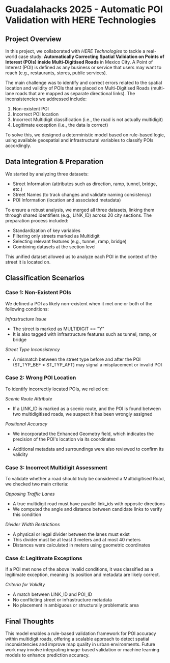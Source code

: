 # Guadalahacks 2025 - Automatic POI Validation with HERE Technologies

## Project Overview
In this project, we collaborated with *HERE Technologies* to tackle a real-world case study: **Automatically Correcting Spatial Validation on Points of Interest (POIs) inside Multi-Digitised Roads** in Mexico City. A Point of Interest (POI) is defined as any business or service that users may want to reach (e.g., restaurants, stores, public services).

The main challenge was to identify and correct errors related to the spatial location and validity of POIs that are placed on Multi-Digitised Roads (multi-lane roads that are mapped as separate directional links). The inconsistencies we addressed include:

1. Non-existent POI
2. Incorrect POI location
3. Incorrect Multidigit classification (i.e., the road is not actually multidigit)
4. Legitimate exception (i.e., the data is correct)

To solve this, we designed a deterministic model based on rule-based logic, using available geospatial and infrastructural variables to classify POIs accordingly.


## Data Integration & Preparation
We started by analyzing three datasets:

* Street Information (attributes such as direction, ramp, tunnel, bridge, etc.)
* Street Names (to track changes and validate naming consistency)
* POI Information (location and associated metadata)

To ensure a robust analysis, we merged all three datasets, linking them through shared identifiers (e.g., LINK_ID) across 20 city sections. The preparation process included:

* Standardization of key variables
* Filtering only streets marked as Multidigit
* Selecting relevant features (e.g., tunnel, ramp, bridge)
* Combining datasets at the section level

This unified dataset allowed us to analyze each POI in the context of the street it is located on.


## Classification Scenarios
### **Case 1: Non-Existent POIs**
We defined a POI as likely non-existent when it met one or both of the following conditions:

*Infrastructure Issue*
* The street is marked as MULTIDIGIT == "Y"
* It is also tagged with infrastructure features such as tunnel, ramp, or bridge

*Street Type Inconsistency*
* A mismatch between the street type before and after the POI (ST_TYP_BEF ≠ ST_TYP_AFT) may signal a misplacement or invalid POI

### **Case 2: Wrong POI Location**
To identify incorrectly located POIs, we relied on:

*Scenic Route Attribute*
* If a LINK_ID is marked as a scenic route, and the POI is found between two multidigitised roads, we suspect it has been wrongly assigned

*Positional Accuracy*
* We incorporated the Enhanced Geometry field, which indicates the precision of the POI's location via its coordinates

* Additional metadata and surroundings were also reviewed to confirm its validity


### **Case 3: Incorrect Multidigit Assessment**

To validate whether a road should truly be considered a Multidigitised Road, we checked two main criteria:

*Opposing Traffic Lanes*

* A true multidigit road must have parallel link_ids with opposite directions
* We computed the angle and distance between candidate links to verify this condition

*Divider Width Restrictions*

* A physical or legal divider between the lanes must exist
* This divider must be at least 3 meters and at most 40 meters
* Distances were calculated in meters using geometric coordinates

### **Case 4: Legitimate Exceptions**

If a POI met none of the above invalid conditions, it was classified as a legitimate exception, meaning its position and metadata are likely correct.

*Criteria for Validity*

* A match between LINK_ID and POI_ID
* No conflicting street or infrastructure metadata
* No placement in ambiguous or structurally problematic area


## Final Thoughts

This model enables a rule-based validation framework for POI accuracy within multidigit roads, offering a scalable approach to detect spatial inconsistencies and improve map quality in urban environments. Future work may involve integrating image-based validation or machine learning models to enhance prediction accuracy.


